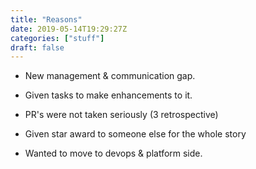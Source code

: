 ```yaml
---
title: "Reasons"
date: 2019-05-14T19:29:27Z
categories: ["stuff"]
draft: false
---
```

* New management & communication gap.
* Given tasks to make enhancements to it. 
* PR's were not taken seriously (3 retrospective)
* Given star award to someone else for the whole story

* Wanted to move to devops & platform side.
